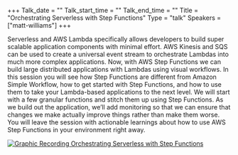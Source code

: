 +++
Talk_date = ""
Talk_start_time = ""
Talk_end_time = ""
Title = "Orchestrating Serverless with Step Functions"
Type = "talk"
Speakers = ["matt-williams"]
+++

Serverless and AWS Lambda specifically allows developers to build super scalable application components with minimal effort. AWS Kinesis and SQS can be used to create a universal event stream to orchestrate Lambdas into much more complex applications. Now, with AWS Step Functions we can build large distributed applications with Lambdas using visual workflows. In this session you will see how Step Functions are different from Amazon Simple Workflow, how to get started with Step Functions, and how to use them to take your Lambda-based applications to the next level. We will start with a few granular functions and stitch them up using Step Functions. As we build out the application, we’ll add monitoring so that we can ensure that changes we make actually improve things rather than make them worse. You will leave the session with actionable learnings about how to use AWS Step Functions in your environment right away.

<a href="https://assets.devopsdays.org/events/2018/toronto/DevOpsDaysTO_May30_2018_MattWilliams.jpg" target="_blank"><img src="https://assets.devopsdays.org/events/2018/toronto/DevOpsDaysTO_May30_2018_MattWilliams_lores.jpg" alt="Graphic Recording Orchestrating Serverless with Step Functions" /></a>